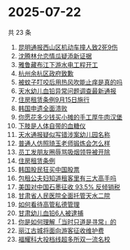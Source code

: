 # 2025-07-22

共 23 条

<!-- BEGIN -->
<!-- 最后更新时间 Tue Jul 22 2025 13:27:08 GMT+0800 (China Standard Time) -->

1. [昆明通报西山区机动车撞人致2死9伤](https://www.zhihu.com/search?q=%E6%98%86%E6%98%8E%E9%80%9A%E6%8A%A5%E8%A5%BF%E5%B1%B1%E5%8C%BA%E6%9C%BA%E5%8A%A8%E8%BD%A6%E6%92%9E%E4%BA%BA%E8%87%B42%E6%AD%BB9%E4%BC%A4)
1. [沈腾林允恋情瓜疑添新证据](https://www.zhihu.com/search?q=%E6%B2%88%E8%85%BE%E6%9E%97%E5%85%81%E6%81%8B%E6%83%85%E7%93%9C%E7%96%91%E6%B7%BB%E6%96%B0%E8%AF%81%E6%8D%AE)
1. [雅鲁藏布江下游水电工程开工](https://www.zhihu.com/search?q=%E9%9B%85%E9%B2%81%E8%97%8F%E5%B8%83%E6%B1%9F%E4%B8%8B%E6%B8%B8%E6%B0%B4%E7%94%B5%E5%B7%A5%E7%A8%8B%E5%BC%80%E5%B7%A5)
1. [杭州余杭区政府致歉](https://www.zhihu.com/search?q=%E6%9D%AD%E5%B7%9E%E4%BD%99%E6%9D%AD%E5%8C%BA%E6%94%BF%E5%BA%9C%E8%87%B4%E6%AD%89)
1. [被蚊子叮咬后用热风吹能止痒是真的吗](https://www.zhihu.com/search?q=%E8%A2%AB%E8%9A%8A%E5%AD%90%E5%8F%AE%E5%92%AC%E5%90%8E%E7%94%A8%E7%83%AD%E9%A3%8E%E5%90%B9%E8%83%BD%E6%AD%A2%E7%97%92%E6%98%AF%E7%9C%9F%E7%9A%84%E5%90%97)
1. [天水幼儿血铅异常问题调查最新通报](https://www.zhihu.com/search?q=%E5%A4%A9%E6%B0%B4%E5%B9%BC%E5%84%BF%E8%A1%80%E9%93%85%E5%BC%82%E5%B8%B8%E9%97%AE%E9%A2%98%E8%B0%83%E6%9F%A5%E6%9C%80%E6%96%B0%E9%80%9A%E6%8A%A5)
1. [住房租赁条例9月15日施行](https://www.zhihu.com/search?q=%E4%BD%8F%E6%88%BF%E7%A7%9F%E8%B5%81%E6%9D%A1%E4%BE%8B9%E6%9C%8815%E6%97%A5%E6%96%BD%E8%A1%8C)
1. [韩国申遗全面溃败](https://www.zhihu.com/search?q=%E9%9F%A9%E5%9B%BD%E7%94%B3%E9%81%97%E5%85%A8%E9%9D%A2%E6%BA%83%E8%B4%A5)
1. [你愿花多少钱买小摊的手工厚牛肉汉堡](https://www.zhihu.com/search?q=%E4%BD%A0%E6%84%BF%E8%8A%B1%E5%A4%9A%E5%B0%91%E9%92%B1%E4%B9%B0%E5%B0%8F%E6%91%8A%E7%9A%84%E6%89%8B%E5%B7%A5%E5%8E%9A%E7%89%9B%E8%82%89%E6%B1%89%E5%A0%A1)
1. [下肢是人体自带的血糖仪](https://www.zhihu.com/search?q=%E4%B8%8B%E8%82%A2%E6%98%AF%E4%BA%BA%E4%BD%93%E8%87%AA%E5%B8%A6%E7%9A%84%E8%A1%80%E7%B3%96%E4%BB%AA)
1. [天水通报疑似写错涉案幼儿园名称](https://www.zhihu.com/search?q=%E5%A4%A9%E6%B0%B4%E9%80%9A%E6%8A%A5%E7%96%91%E4%BC%BC%E5%86%99%E9%94%99%E6%B6%89%E6%A1%88%E5%B9%BC%E5%84%BF%E5%9B%AD%E5%90%8D%E7%A7%B0)
1. [普通人仿照琦玉老师锻炼会怎么样](https://www.zhihu.com/search?q=%E6%99%AE%E9%80%9A%E4%BA%BA%E4%BB%BF%E7%85%A7%E7%90%A6%E7%8E%89%E8%80%81%E5%B8%88%E9%94%BB%E7%82%BC%E4%BC%9A%E6%80%8E%E4%B9%88%E6%A0%B7)
1. [员工发朋友圈辱骂吸烟领导被开除](https://www.zhihu.com/search?q=%E5%91%98%E5%B7%A5%E5%8F%91%E6%9C%8B%E5%8F%8B%E5%9C%88%E8%BE%B1%E9%AA%82%E5%90%B8%E7%83%9F%E9%A2%86%E5%AF%BC%E8%A2%AB%E5%BC%80%E9%99%A4)
1. [住房租赁条例](https://www.zhihu.com/search?q=%E4%BD%8F%E6%88%BF%E7%A7%9F%E8%B5%81%E6%9D%A1%E4%BE%8B)
1. [韩国股民狂买中国股票](https://www.zhihu.com/search?q=%E9%9F%A9%E5%9B%BD%E8%82%A1%E6%B0%91%E7%8B%82%E4%B9%B0%E4%B8%AD%E5%9B%BD%E8%82%A1%E7%A5%A8)
1. [包租公夫妇知道租客里有三大高手吗](https://www.zhihu.com/search?q=%E5%8C%85%E7%A7%9F%E5%85%AC%E5%A4%AB%E5%A6%87%E7%9F%A5%E9%81%93%E7%A7%9F%E5%AE%A2%E9%87%8C%E6%9C%89%E4%B8%89%E5%A4%A7%E9%AB%98%E6%89%8B%E5%90%97)
1. [美国对中国石墨征收 93.5% 反倾销税](https://www.zhihu.com/search?q=%E7%BE%8E%E5%9B%BD%E5%AF%B9%E4%B8%AD%E5%9B%BD%E7%9F%B3%E5%A2%A8%E5%BE%81%E6%94%B6%2093.5%25%20%E5%8F%8D%E5%80%BE%E9%94%80%E7%A8%8E)
1. [甘肃省人民医院全面托管天水二院](https://www.zhihu.com/search?q=%E7%94%98%E8%82%83%E7%9C%81%E4%BA%BA%E6%B0%91%E5%8C%BB%E9%99%A2%E5%85%A8%E9%9D%A2%E6%89%98%E7%AE%A1%E5%A4%A9%E6%B0%B4%E4%BA%8C%E9%99%A2)
1. [如何看待高管私德管理](https://www.zhihu.com/search?q=%E5%A6%82%E4%BD%95%E7%9C%8B%E5%BE%85%E9%AB%98%E7%AE%A1%E7%A7%81%E5%BE%B7%E7%AE%A1%E7%90%86)
1. [甘肃幼儿血铅6人被逮捕](https://www.zhihu.com/search?q=%E7%94%98%E8%82%83%E5%B9%BC%E5%84%BF%E8%A1%80%E9%93%856%E4%BA%BA%E8%A2%AB%E9%80%AE%E6%8D%95)
1. [你是如何理解「当时只道是寻常」的](https://www.zhihu.com/search?q=%E4%BD%A0%E6%98%AF%E5%A6%82%E4%BD%95%E7%90%86%E8%A7%A3%E3%80%8C%E5%BD%93%E6%97%B6%E5%8F%AA%E9%81%93%E6%98%AF%E5%AF%BB%E5%B8%B8%E3%80%8D%E7%9A%84)
1. [丽江古城将面向游客征收维护费](https://www.zhihu.com/search?q=%E4%B8%BD%E6%B1%9F%E5%8F%A4%E5%9F%8E%E5%B0%86%E9%9D%A2%E5%90%91%E6%B8%B8%E5%AE%A2%E5%BE%81%E6%94%B6%E7%BB%B4%E6%8A%A4%E8%B4%B9)
1. [福耀科大投档线超多所双一流名校](https://www.zhihu.com/search?q=%E7%A6%8F%E8%80%80%E7%A7%91%E5%A4%A7%E6%8A%95%E6%A1%A3%E7%BA%BF%E8%B6%85%E5%A4%9A%E6%89%80%E5%8F%8C%E4%B8%80%E6%B5%81%E5%90%8D%E6%A0%A1)

<!-- END -->
